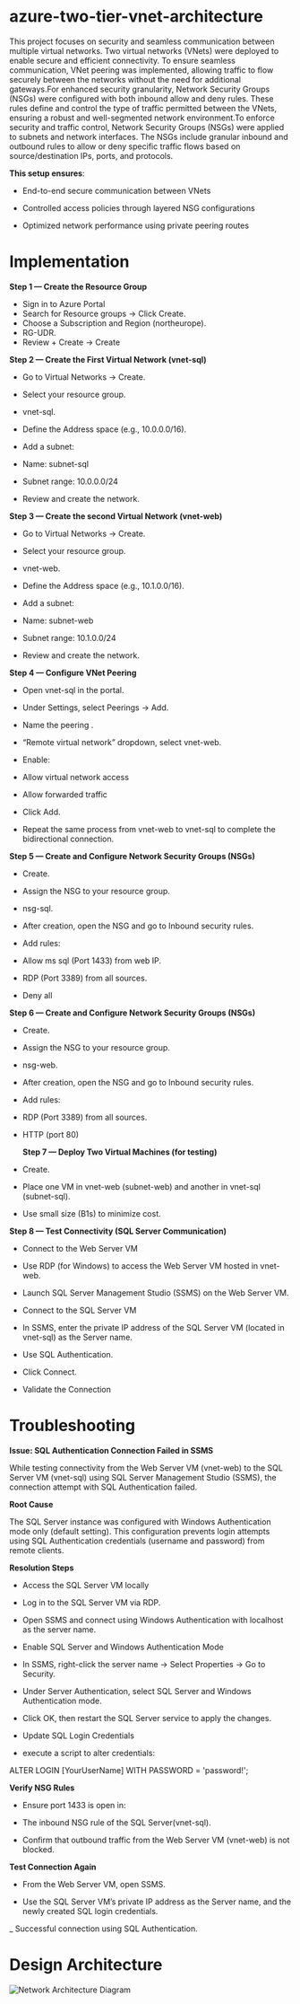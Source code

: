 # azure-two-tier-vnet-architecture
This project focuses on security and seamless communication between multiple virtual networks. Two virtual networks (VNets) were deployed to enable secure and efficient connectivity.  To ensure seamless communication, VNet peering was implemented, allowing traffic to flow securely between the networks without the need for additional gateways.For enhanced security granularity, Network Security Groups (NSGs) were configured with both inbound allow and deny rules. These rules define and control the type of traffic permitted between the VNets, ensuring a robust and well-segmented network environment.To enforce security and traffic control, Network Security Groups (NSGs) were applied to subnets and network interfaces. The NSGs include granular inbound and outbound rules to allow or deny specific traffic flows based on source/destination IPs, ports, and protocols.

**This setup ensures**:

- End-to-end secure communication between VNets

- Controlled access policies through layered NSG configurations

- Optimized network performance using private peering routes


# Implementation
**Step 1 — Create the Resource Group**
- Sign in to Azure Portal
- Search for Resource groups → Click Create.
- Choose a Subscription and Region (northeurope).
- RG-UDR.
- Review + Create → Create

**Step 2 — Create the First Virtual Network (vnet-sql)**

- Go to Virtual Networks → Create.

- Select your resource group.

- vnet-sql.

- Define the Address space (e.g., 10.0.0.0/16).

- Add a subnet:

- Name: subnet-sql

- Subnet range: 10.0.0.0/24

- Review and create the network.

**Step 3 — Create the second Virtual Network (vnet-web)**

- Go to Virtual Networks → Create.

- Select your resource group.

- vnet-web.

- Define the Address space (e.g., 10.1.0.0/16).

- Add a subnet:

- Name: subnet-web

- Subnet range: 10.1.0.0/24

- Review and create the network.

**Step 4 — Configure VNet Peering**

- Open vnet-sql in the portal.

- Under Settings, select Peerings → Add.

- Name the peering .

- “Remote virtual network” dropdown, select vnet-web.

- Enable:

- Allow virtual network access 

- Allow forwarded traffic 

- Click Add.

- Repeat the same process from vnet-web to vnet-sql to complete the bidirectional connection.

**Step 5 — Create and Configure Network Security Groups (NSGs)**

-  Create.

- Assign the NSG to your resource group.

- nsg-sql.

- After creation, open the NSG and go to Inbound security rules.

- Add rules:

- Allow ms sql (Port 1433) from web IP.
-  RDP (Port 3389) from all sources.
-  Deny all

**Step 6 — Create and Configure Network Security Groups (NSGs)**

-  Create.

- Assign the NSG to your resource group.

- nsg-web.

- After creation, open the NSG and go to Inbound security rules.

- Add rules:
- RDP (Port 3389) from all sources.
- HTTP (port 80)

  **Step 7 — Deploy Two Virtual Machines (for testing)**

- Create.

- Place one VM in vnet-web (subnet-web) and another in vnet-sql (subnet-sql).

- Use small size (B1s) to minimize cost.

**Step 8 — Test Connectivity (SQL Server Communication)**

- Connect to the Web Server VM

- Use RDP (for Windows) to access the Web Server VM hosted in vnet-web.

- Launch SQL Server Management Studio (SSMS) on the Web Server VM.

- Connect to the SQL Server VM

- In SSMS, enter the private IP address of the SQL Server VM (located in vnet-sql) as the Server name.

- Use SQL Authentication.

- Click Connect.

- Validate the Connection

# Troubleshooting

**Issue: SQL Authentication Connection Failed in SSMS**

While testing connectivity from the Web Server VM (vnet-web) to the SQL Server VM (vnet-sql) using SQL Server Management Studio (SSMS), the connection attempt with SQL Authentication failed.

**Root Cause**

The SQL Server instance was configured with Windows Authentication mode only (default setting).
This configuration prevents login attempts using SQL Authentication credentials (username and password) from remote clients.

**Resolution Steps**

- Access the SQL Server VM locally

- Log in to the SQL Server VM via RDP.

- Open SSMS and connect using Windows Authentication with localhost as the server name.

- Enable SQL Server and Windows Authentication Mode

- In SSMS, right-click the server name → Select Properties → Go to Security.

- Under Server Authentication, select SQL Server and Windows Authentication mode.

- Click OK, then restart the SQL Server service to apply the changes.

- Update SQL Login Credentials

- execute a script to alter credentials:

ALTER LOGIN [YourUserName] WITH PASSWORD = 'password!';


**Verify NSG Rules**

- Ensure port 1433 is open in:

- The inbound NSG rule of the SQL Server(vnet-sql).

- Confirm that outbound traffic from the Web Server VM (vnet-web) is not blocked.

**Test Connection Again**

- From the Web Server VM, open SSMS.

- Use the SQL Server VM’s private IP address as the Server name, and the newly created SQL login credentials.

_ Successful connection using SQL Authentication.

# Design Architecture 

![Network Architecture Diagram](https://github.com/Lola-source2/azure-two-tier-vnet-architecture/blob/main/vnet.png)




